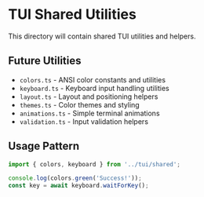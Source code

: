 # TUI Shared Utilities

This directory will contain shared TUI utilities and helpers.

## Future Utilities

- `colors.ts` - ANSI color constants and utilities
- `keyboard.ts` - Keyboard input handling utilities
- `layout.ts` - Layout and positioning helpers
- `themes.ts` - Color themes and styling
- `animations.ts` - Simple terminal animations
- `validation.ts` - Input validation helpers

## Usage Pattern

```typescript
import { colors, keyboard } from '../tui/shared';

console.log(colors.green('Success!'));
const key = await keyboard.waitForKey();
```